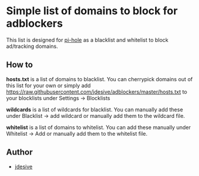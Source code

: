 # Simple list of domains to block for adblockers
This list is designed for [pi-hole](https://pi-hole.net/) as a blacklist and whitelist to block ad/tracking domains. 

## How to
**hosts.txt** is a list of domains to blacklist. You can cherrypick domains out of this list for your own or simply add https://raw.githubusercontent.com/jdesive/adblockers/master/hosts.txt to your blocklists under Settings -> Blocklists  

**wildcards** is a list of wildcards for blacklist. You can manually add these under Blacklist -> add wildcard or manually add them to the wildcard file.  

**whitelist** is a list of domains to whitelist. You can add these manually under Whitelist -> Add or manually add them to the whitelist file.  

## Author
* [jdesive](https://github.com/jdesive)
